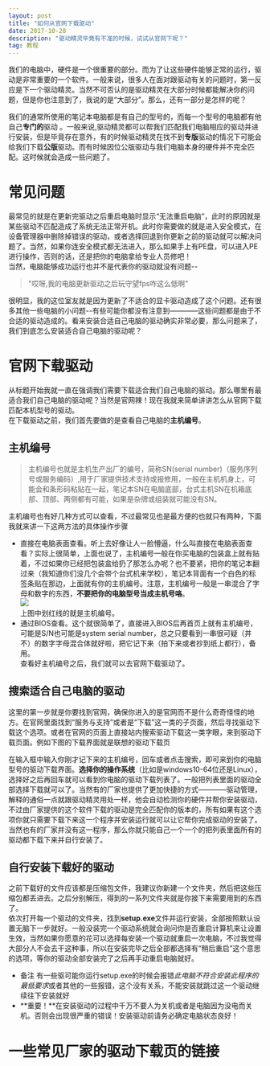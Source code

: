 ```yaml
---
layout: post
title: "如何从官网下载驱动" 
date: 2017-10-28 
description: "驱动精灵毕竟有不准的时候，试试从官网下呢？"
tag: 教程
---     
```

我们的电脑中，硬件是一个很重要的部分。而为了让这些硬件能够正常的运行，驱动是非常重要的一个软件。一般来说，很多人在面对跟驱动有关的问题时，第一反应是下一个驱动精灵。当然不可否认的是驱动精灵在大部分时候都能解决你的问题，但是你也注意到了，我说的是“大部分”。那么，还有一部分是怎样的呢？  

我们的通常所使用的笔记本电脑都是有自己的型号的，而每一个型号的电脑都有他自己**专门的**驱动 。一般来说,驱动精灵都可以帮我们匹配我们电脑相应的驱动并进行安装，但是毕竟存在意外，有的时候驱动精灵在找不到**专版**驱动的情况下可能会给我们下载**公版**驱动。而有时候因位公版驱动与我们电脑本身的硬件并不完全匹配。这时候就会造成一些问题了。         

#       常见问题           
最常见的就是在更新完驱动之后重启电脑时显示“无法重启电脑”，此时的原因就是某些驱动不匹配造成了系统无法正常开机。此时你需要做的就是进入安全模式，在设备管理器中删除掉错误的驱动，或者选择回退到你更新之前的驱动就可以解决问题了。当然，如果你连安全模式都无法进入，那么如果手上有PE盘，可以进入PE进行操作，否则的话，还是把你的电脑拿给专业人员修吧！        
当然，电脑能够成功运行也并不是代表你的驱动就没有问题--      
>"哎呀,我的电脑更新驱动之后玩守望fps咋这么低啊"          

很明显，我的这位室友就是因为更新了不适合的显卡驱动造成了这个问题。还有很多其他一些电脑的小问题--有些可能你都没有注意到————这些问题都是由于不合适的驱动造成的。看来安装合适自己电脑的驱动确实非常必要，那么问题来了，我们到底怎么安装适合自己电脑的驱动呢？      

#       官网下载驱动      
从标题开始我就一直在强调我们需要下载适合我们自己电脑的驱动。那么哪里有最适合我们自己电脑的驱动呢？当然是官网辣！现在我就来简单讲讲怎么从官网下载匹配本机型号的驱动。      
在下载驱动之前，我们首先要做的是查看自己电脑的**主机编号**。        
##  主机编号    
>主机编号也就是主机生产出厂的编号，简称SN(serial number)（服务序列号或服务编码）,用于厂家提供技术支持或报修用，一般在主机机身上，可能会和条形码粘贴在一起，笔记本SN在电脑底部，台式主机SN在机箱底部、顶部、两侧都有可能，如果是杂牌或组装就可能没有SN。       

主机编号也有好几种方式可以查看，不过最常见也是最方便的也就只有两种，下面我就来讲一下这两方法的具体操作步骤       
- 直接在电脑表面查看。听上去好像让人一脸懵逼，什么叫直接在电脑表面查看？实际上很简单，上面也说了，主机编号一般在你买电脑的包装盒上就有贴着，不过如果你已经把包装盒给扔了那怎么办呢？也不要紧，把你的笔记本翻过来（我知道你们没几个会带个台式机来学校），笔记本背面有一个白色的标签条贴在那边，上面就有你的主机编号。注意，主机编号一般是一串混合了字母和数字的东西，**不要把你的电脑型号当成主机号咯**。     
![](http://a3.qpic.cn/psb?/V117MGIn3dBRDw/bv9NlS38dMtsXIbALJOf8VLrngD4SAufvS9TGm0EAVU!/b/dPIAAAAAAAAA&bo=OASxBRgGOAgRCZg!&rf=viewer_4)      
上图中划红线的就是主机编号。      
- 通过BIOS查看。这个就很简单了，直接进入BIOS后再首页上就有主机编号，可能是S/N也可能是system serial number，总之只要看到一串很可疑（并不）的数字字母混合体就好啦，把它记下来（拍下来或者抄到纸上都行），备用。     
查看好主机编号之后，我们就可以去官网下载驱动了。        
##  搜索适合自己电脑的驱动       
这里的第一步就是你要找到官网，确保你进入的是官网而不是什么奇奇怪怪的地方。在官网里面找到“服务与支持”或者是“下载”这一类的子页面，然后寻找驱动下载这个选项。或者在官网的页面上直接站内搜索驱动下载这一类字眼，来到驱动下载页面。例如下图的下载界面就是联想的驱动下载页        

在输入框中输入你刚才记下来的主机编号，回车或者点击搜索，即可来到你的电脑型号的驱动下载界面。**选择你的操作系统**（比如是windows10-64位还是Linux），选择好之后再回车就可以看到你电脑的驱动下载列表了。一般把列表里面的驱动全部选择下载就可以了。当然有的厂家也提供了更加快捷的方式————驱动管理，解释的通俗一点就跟驱动精灵用处一样，他会自动检测你的硬件并帮你安装驱动，不过由厂家提供的这个软件下载的驱动是完全匹配你的版本的，所有如果有这个选项你就只需要下载下来这一个程序并安装运行就可以让它帮你完成驱动的安装了。当然也有的厂家并没有这一程序，那么你就只能自己一个一个的把列表里面所有的驱动都下载下来并自行安装了。     
##  自行安装下载好的驱动        
之前下载好的文件应该都是压缩包文件，我建议你新建一个文件夹，然后把这些压缩包都丢进去。之后分别解压，得到的一系列文件夹就是你接下来需要用到的东西了。      
依次打开每一个驱动的文件夹，找到**setup.exe**文件并运行安装，全部按照默认设置无脑下一步就好。一般没装完一个驱动系统就会询问你是否重启计算机来让设置生效，当然如果你愿意的花可以选择每安装一个驱动就重启一次电脑，不过我觉得大部分人不会去干这种事，所以在安装完毕之后全部都选择有“稍后重启”这个意思的选项，等你的驱动全部安装完了之后再手动重启电脑就好。        
- 备注  有一些驱可能你运行setup.exe的时候会报错*此电脑不符合安装此程序的最低要求*或者其他的一些报错，这个没有关系，不能安装就跳过这一个驱动继续往下安装就好       
- **重要！**在安装驱动的过程中千万不要人为关机或者是电脑因为没电而关机。否则会出现很严重的错误！安装驱动前请务必确定电脑状态良好！        

#  一些常见厂家的驱动下载页的链接        


